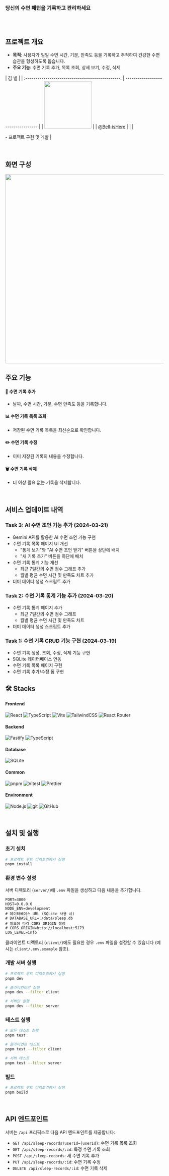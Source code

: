 ### 당신의 수면 패턴을 기록하고 관리하세요

</div>
<br><br>

## 프로젝트 개요

- **목적**: 사용자가 일일 수면 시간, 기분, 만족도 등을 기록하고 추적하여 건강한 수면 습관을 형성하도록 돕습니다.
- **주요 기능**: 수면 기록 추가, 목록 조회, 상세 보기, 수정, 삭제
  <br>

|                       김 별                       |
| :-----------------------------------------------: | ---------------------------------- |
| <img src="[YOUR_PROFILE_IMAGE_URL]" width="150"/> |
|  [@Bell-isHere](https://github.com/Bell-isHere)   | <!-- 사용자 GitHub 링크로 변경 --> |
|      <p align="left">- 프로젝트 구현 및 개발      |

<br>

## 화면 구성

<!-- 애플리케이션의 주요 화면 스크린샷을 넣어주세요. -->
<img src="[YOUR_SCREENSHOT_IMAGE_URL]" width="600"/>

<br>

## 주요 기능

#### 📝 수면 기록 추가

- 날짜, 수면 시간, 기분, 수면 만족도 등을 기록합니다.

#### 📊 수면 기록 목록 조회

- 저장된 수면 기록 목록을 최신순으로 확인합니다.

#### ✏️ 수면 기록 수정

- 이미 저장된 기록의 내용을 수정합니다.

#### 🗑️ 수면 기록 삭제

- 더 이상 필요 없는 기록을 삭제합니다.

<br>

## 서비스 업데이트 내역

### Task 3: AI 수면 조언 기능 추가 (2024-03-21)

- Gemini API를 활용한 AI 수면 조언 기능 구현
- 수면 기록 목록 페이지 UI 개선
  - "통계 보기"와 "AI 수면 조언 받기" 버튼을 상단에 배치
  - "새 기록 추가" 버튼을 하단에 배치
- 수면 기록 통계 기능 개선
  - 최근 7일간의 수면 점수 그래프 추가
  - 월별 평균 수면 시간 및 만족도 차트 추가
- 더미 데이터 생성 스크립트 추가

### Task 2: 수면 기록 통계 기능 추가 (2024-03-20)

- 수면 기록 통계 페이지 추가
  - 최근 7일간의 수면 점수 그래프
  - 월별 평균 수면 시간 및 만족도 차트
- 더미 데이터 생성 스크립트 추가

### Task 1: 수면 기록 CRUD 기능 구현 (2024-03-19)

- 수면 기록 생성, 조회, 수정, 삭제 기능 구현
- SQLite 데이터베이스 연동
- 수면 기록 목록 페이지 구현
- 수면 기록 추가/수정 폼 구현

## 🛠 Stacks

#### Frontend

![React](https://img.shields.io/badge/React-61DAFB?style=for-the-badge&logo=react&logoColor=black)
![TypeScript](https://img.shields.io/badge/TypeScript-3178C6?style=for-the-badge&logo=typescript&logoColor=white)
![Vite](https://img.shields.io/badge/Vite-646CFF?style=for-the-badge&logo=vite&logoColor=white)
![TailwindCSS](https://img.shields.io/badge/TailwindCSS-06B6D4?style=for-the-badge&logo=tailwindcss&logoColor=white)
![React Router](https://img.shields.io/badge/React_Router-CC0000?style=for-the-badge&logo=react-router&logoColor=white)

#### Backend

![Fastify](https://img.shields.io/badge/Fastify-000000?style=for-the-badge&logo=fastify&logoColor=white)
![TypeScript](https://img.shields.io/badge/TypeScript-3178C6?style=for-the-badge&logo=typescript&logoColor=white)

#### Database

<!-- SQLite 또는 다른 DB로 변경될 예정 -->

![SQLite](https://img.shields.io/badge/SQLite-003B57?style=for-the-badge&logo=sqlite&logoColor=white)

#### Common

![pnpm](https://img.shields.io/badge/pnpm-F69220?style=for-the-badge&logo=pnpm&logoColor=white)
![Vitest](https://img.shields.io/badge/Vitest-6E9F18?style=for-the-badge&logo=vitest&logoColor=white)
![Prettier](https://img.shields.io/badge/Prettier-F7B93E?style=for-the-badge&logo=prettier&logoColor=white)

#### Environment

![Node.js](https://img.shields.io/badge/Node.js-339933?style=for-the-badge&logo=node.js&logoColor=white)
![git](https://img.shields.io/badge/git-F05032?style=for-the-badge&logo=git&logoColor=white)
![GitHub](https://img.shields.io/badge/GitHub-181717?style=for-the-badge&logo=github&logoColor=white)

<br>

## 설치 및 실행

### 초기 설치

```bash
# 프로젝트 루트 디렉토리에서 실행
pnpm install
```

### 환경 변수 설정

서버 디렉토리 (`server/`)에 `.env` 파일을 생성하고 다음 내용을 추가합니다.

```env
PORT=3000
HOST=0.0.0.0
NODE_ENV=development
# 데이터베이스 URL (SQLite 사용 시)
# DATABASE_URL=./data/sleep.db
# 필요에 따라 CORS ORIGIN 설정
# CORS_ORIGIN=http://localhost:5173
LOG_LEVEL=info
```

클라이언트 디렉토리 (`client/`)에도 필요한 경우 `.env` 파일을 설정할 수 있습니다 (예시는 `client/.env.example` 참조).

### 개발 서버 실행

```bash
# 프로젝트 루트 디렉토리에서 실행
pnpm dev

# 클라이언트만 실행
pnpm dev --filter client

# 서버만 실행
pnpm dev --filter server
```

### 테스트 실행

```bash
# 모든 테스트 실행
pnpm test

# 클라이언트 테스트
pnpm test --filter client

# 서버 테스트
pnpm test --filter server
```

### 빌드

```bash
# 프로젝트 루트 디렉토리에서 실행
pnpm build
```

<br>

## API 엔드포인트

서버는 `/api` 프리픽스로 다음 API 엔드포인트를 제공합니다:

- `GET /api/sleep-records?userId={userId}`: 수면 기록 목록 조회
- `GET /api/sleep-records/:id`: 특정 수면 기록 조회
- `POST /api/sleep-records`: 새 수면 기록 추가
- `PUT /api/sleep-records/:id`: 수면 기록 수정
- `DELETE /api/sleep-records/:id`: 수면 기록 삭제

<br>

